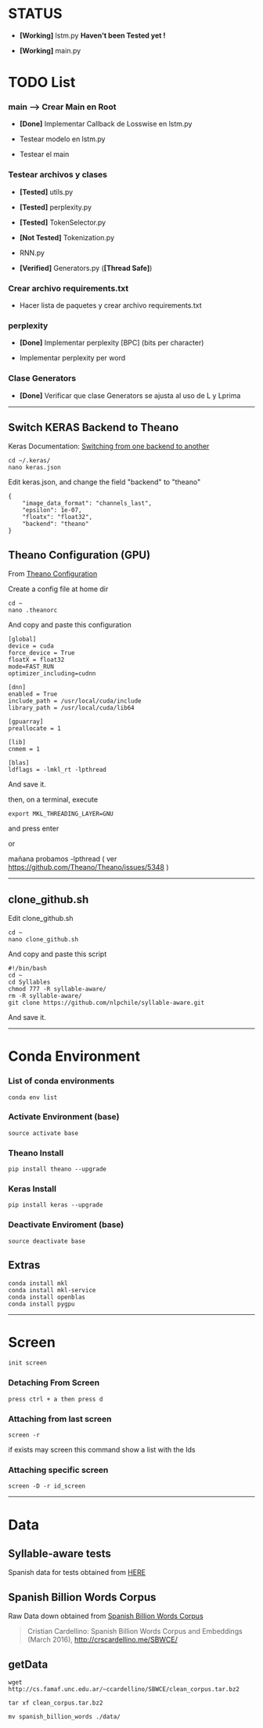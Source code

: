 # STATUS

* **[Working]** lstm.py **Haven't been Tested yet !**

* **[Working]** main.py

# TODO List


### main --> Crear Main en Root

* **[Done]** Implementar Callback de Losswise en lstm.py

* Testear modelo en lstm.py

* Testear el main


### Testear archivos y clases

* **[Tested]** utils.py

* **[Tested]** perplexity.py

* **[Tested]** TokenSelector.py

* **[Not Tested]** Tokenization.py

* RNN.py

* **[Verified]** Generators.py  (**[Thread Safe]**)


### Crear archivo requirements.txt

* Hacer lista de paquetes y crear archivo requirements.txt


### perplexity

* **[Done]** Implementar perplexity [BPC] (bits per character)

* Implementar perplexity per word


### Clase Generators

* **[Done]** Verificar que clase Generators se ajusta al uso de L y Lprima


---


## Switch KERAS Backend to Theano

Keras Documentation: [Switching from one backend to another](https://keras.io/backend/#switching-from-one-backend-to-another)


```
cd ~/.keras/
nano keras.json

```

Edit keras.json, and change the field "backend" to "theano"

```
{
    "image_data_format": "channels_last",
    "epsilon": 1e-07,
    "floatx": "float32",
    "backend": "theano"
}
```

## Theano Configuration (GPU)

From [Theano Configuration](http://deeplearning.net/software/theano/library/config.html)

Create a config file at home dir

```
cd ~
nano .theanorc
```

And copy and paste this configuration

```
[global]
device = cuda
force_device = True
floatX = float32
mode=FAST_RUN
optimizer_including=cudnn

[dnn]
enabled = True
include_path = /usr/local/cuda/include
library_path = /usr/local/cuda/lib64

[gpuarray]
preallocate = 1

[lib]
cnmem = 1

[blas]
ldflags = -lmkl_rt -lpthread

```

And save it.

then, on a terminal, execute

```
export MKL_THREADING_LAYER=GNU
```
and press enter

or

mañana probamos -lpthread ( ver https://github.com/Theano/Theano/issues/5348 )

---

## clone_github.sh


Edit clone_github.sh

```
cd ~
nano clone_github.sh
```

And copy and paste this script

```
#!/bin/bash
cd ~
cd Syllables
chmod 777 -R syllable-aware/
rm -R syllable-aware/
git clone https://github.com/nlpchile/syllable-aware.git
```

And save it.


---
# Conda Environment


### List of conda environments

```
conda env list
```

### Activate Environment (base)

```
source activate base
```

### Theano Install

```
pip install theano --upgrade
```

### Keras Install

```
pip install keras --upgrade
```

### Deactivate Enviroment (base)

```
source deactivate base
```


## Extras

```
conda install mkl
conda install mkl-service
conda install openblas
conda install pygpu
```

---
# Screen

```
init screen
```

### Detaching From Screen

```
press ctrl + a then press d
```

### Attaching from last screen 

```
screen -r
```
if exists may screen this command show a list with the Ids

### Attaching specific screen

```
screen -D -r id_screen
```

---

# Data

## Syllable-aware tests

Spanish data for tests obtained from [HERE](https://github.com/yoonkim/lstm-char-cnn/blob/master/get_data.sh)


## Spanish Billion Words Corpus

Raw Data down obtained from [Spanish Billion Words Corpus](http://cs.famaf.unc.edu.ar/~ccardellino/SBWCE/clean_corpus.tar.bz2)

> Cristian Cardellino: Spanish Billion Words Corpus and Embeddings (March 2016), http://crscardellino.me/SBWCE/


## getData

```
wget http://cs.famaf.unc.edu.ar/~ccardellino/SBWCE/clean_corpus.tar.bz2

tar xf clean_corpus.tar.bz2

mv spanish_billion_words ./data/
```

